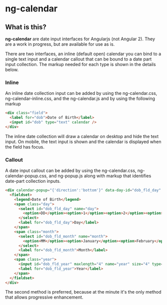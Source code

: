 ng-calendar
==========

## What is this?

**ng-calendar** are date input interfaces for Angularjs (not Angular 2). They are a work in progress, but are available for use as is.

There are two interfaces, an inline (default open) calendar you can bind to a single text input and a calendar callout that can be bound to a date part input collection. The markup needed for each type is shown in the details below.

### Inline

An inline date collection input can be added by using the ng-calendar.css, ng-calendar-inline.css, and the ng-calendar.js and by using the following markup

```html
<div class="field"> 
  <label for="dob">Date of Birth</label>
  <input id="dob" type="text" calendar />
</div>
```

The inline date collection will draw a calendar on desktop and hide the text input. On mobile, the text input is shown and the calendar is displayed when the field has focus.

### Callout

A date input callout can be added by using the ng-calendar.css, ng-calendar-popup.css, and ng-popup.js along with markup that identifies date-part collection inputs.

```html
<div calendar-popup="{'direction':'bottom'}" data-day-id="dob_fld_day" data-month-id="dob_fld_month" data-year-id="dob_fld_year">
  <fieldset>
    <legend>Date of Birth</legend>
    <span class="day">
      <select id="dob_fld_day" name="day">
        <option>DD</option><option>1</option><option>2</option><option>3</option><option>4</option><option>5</option><option>6</option><option>7</option><option>8</option><option>9</option><option>10</option><option>11</option><option>12</option><option>13</option><option>14</option><option>15</option><option>16</option><option>17</option><option>18</option><option>19</option><option>20</option><option>21</option><option>22</option><option>23</option><option>24</option><option>25</option><option>26</option><option>27</option><option>28</option><option>29</option><option>30</option><option>31</option>
      </select>
      <label for="dob_fld_day">Day</label>
    </span>
    <span class="month">
      <select id="dob_fld_month" name="month">
        <option>MM</option><option>January</option><option>February</option><option>March</option><option>April</option><option>May</option><option>June</option><option>July</option><option>August</option><option>September</option><option>October</option><option>November</option><option>December</option>
      </select>
      <label for="dob_fld_month">Month</label>
    </span>
    <span class="year">
      <input id="dob_fld_year" maxlength="4" name="year" size="4" type="text" />
      <label for="dob_fld_year">Year</label>
    </span>
  </fieldset>
</div>
```

The second method is preferred, because at the minute it's the only method that allows progressive enhancement.

